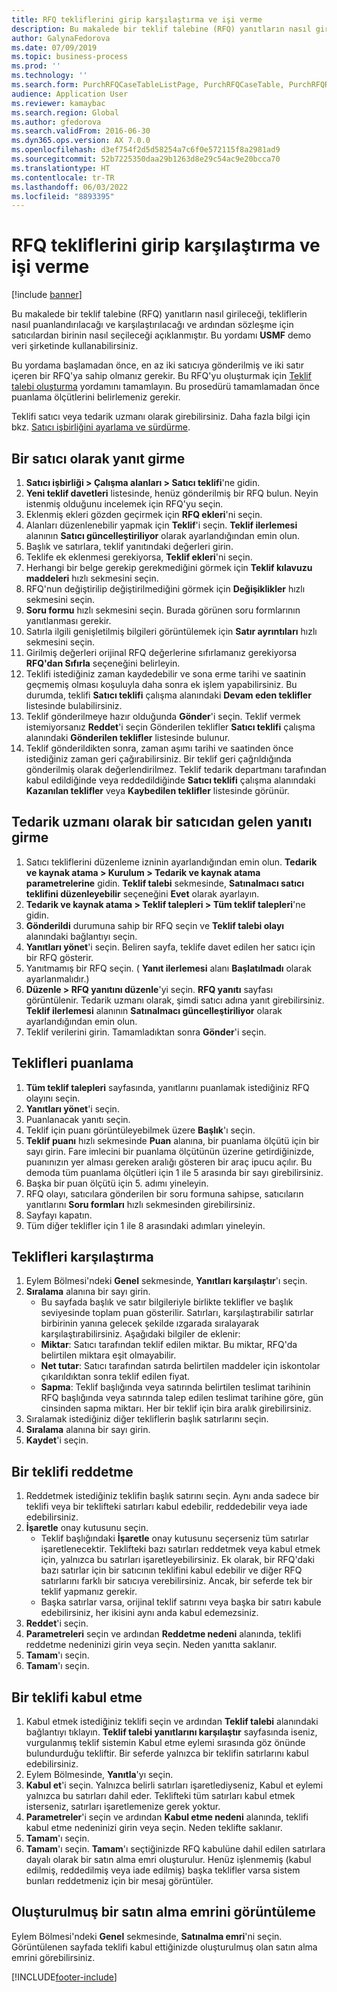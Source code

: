 ```yaml
---
title: RFQ tekliflerini girip karşılaştırma ve işi verme
description: Bu makalede bir teklif talebine (RFQ) yanıtların nasıl girileceği, tekliflerin nasıl puanlandırılacağı ve karşılaştırılacağı ve ardından sözleşme için satıcılardan birinin nasıl seçileceği açıklanmıştır.
author: GalynaFedorova
ms.date: 07/09/2019
ms.topic: business-process
ms.prod: ''
ms.technology: ''
ms.search.form: PurchRFQCaseTableListPage, PurchRFQCaseTable, PurchRFQReplyTable, PurchRFQCompare, PurchRFQEditLines, PurchRFQEditLinesParameters, PurchTable, PurchTablePart, PurchRFQCompareLinePrices, PurchRFQCompareRFQ
audience: Application User
ms.reviewer: kamaybac
ms.search.region: Global
ms.author: gfedorova
ms.search.validFrom: 2016-06-30
ms.dyn365.ops.version: AX 7.0.0
ms.openlocfilehash: d3ef754f2d5d58254a7c6f0e572115f8a2981ad9
ms.sourcegitcommit: 52b7225350daa29b1263d8e29c54ac9e20bcca70
ms.translationtype: HT
ms.contentlocale: tr-TR
ms.lasthandoff: 06/03/2022
ms.locfileid: "8893395"
---
```

# <a name="enter-and-compare-rfq-bids-and-award-contracts"></a>RFQ tekliflerini girip karşılaştırma ve işi verme

[!include [banner](../../includes/banner.md)]

Bu makalede bir teklif talebine (RFQ) yanıtların nasıl girileceği, tekliflerin nasıl puanlandırılacağı ve karşılaştırılacağı ve ardından sözleşme için satıcılardan birinin nasıl seçileceği açıklanmıştır. Bu yordamı **USMF** demo veri şirketinde kullanabilirsiniz.

Bu yordama başlamadan önce, en az iki satıcıya gönderilmiş ve iki satır içeren bir RFQ'ya sahip olmanız gerekir. Bu RFQ'yu oluşturmak için [Teklif talebi oluşturma](create-request-quotation.md) yordamını tamamlayın. Bu prosedürü tamamlamadan önce puanlama ölçütlerini belirlemeniz gerekir.

Teklifi satıcı veya tedarik uzmanı olarak girebilirsiniz. Daha fazla bilgi için bkz. [Satıcı işbirliğini ayarlama ve sürdürme](../set-up-maintain-vendor-collaboration.md).

## <a name="enter-a-reply-as-a-vendor"></a>Bir satıcı olarak yanıt girme

1. **Satıcı işbirliği \> Çalışma alanları \> Satıcı teklifi**'ne gidin.
2. **Yeni teklif davetleri** listesinde, henüz gönderilmiş bir RFQ bulun. Neyin istenmiş olduğunu incelemek için RFQ'yu seçin.
3. Eklenmiş ekleri gözden geçirmek için **RFQ ekleri**'ni seçin.
4. Alanları düzenlenebilir yapmak için **Teklif**'i seçin. **Teklif ilerlemesi** alanının **Satıcı güncelleştiriliyor** olarak ayarlandığından emin olun.
5. Başlık ve satırlara, teklif yanıtındaki değerleri girin.
6. Teklife ek eklenmesi gerekiyorsa, **Teklif ekleri**'ni seçin.
7. Herhangi bir belge gerekip gerekmediğini görmek için **Teklif kılavuzu maddeleri** hızlı sekmesini seçin.
8. RFQ'nun değiştirilip değiştirilmediğini görmek için **Değişiklikler** hızlı sekmesini seçin.
9. **Soru formu** hızlı sekmesini seçin. Burada görünen soru formlarının yanıtlanması gerekir.
10. Satırla ilgili genişletilmiş bilgileri görüntülemek için **Satır ayrıntıları** hızlı sekmesini seçin.
11. Girilmiş değerleri orijinal RFQ değerlerine sıfırlamanız gerekiyorsa **RFQ'dan Sıfırla** seçeneğini belirleyin.
12. Teklifi istediğiniz zaman kaydedebilir ve sona erme tarihi ve saatinin geçmemiş olması koşuluyla daha sonra ek işlem yapabilirsiniz. Bu durumda, teklifi **Satıcı teklifi** çalışma alanındaki **Devam eden teklifler** listesinde bulabilirsiniz.
13. Teklif gönderilmeye hazır olduğunda **Gönder**'i seçin. Teklif vermek istemiyorsanız **Reddet**'i seçin Gönderilen teklifler **Satıcı teklifi** çalışma alanındaki **Gönderilen teklifler** listesinde bulunur.  
14. Teklif gönderildikten sonra, zaman aşımı tarihi ve saatinden önce istediğiniz zaman geri çağırabilirsiniz. Bir teklif geri çağrıldığında gönderilmiş olarak değerlendirilmez. Teklif tedarik departmanı tarafından kabul edildiğinde veya reddedildiğinde **Satıcı teklifi** çalışma alanındaki **Kazanılan teklifler** veya **Kaybedilen teklifler** listesinde görünür.  

## <a name="enter-a-reply-from-a-vendor-as-a-procurement-professional"></a>Tedarik uzmanı olarak bir satıcıdan gelen yanıtı girme

1. Satıcı tekliflerini düzenleme izninin ayarlandığından emin olun. **Tedarik ve kaynak atama \> Kurulum \> Tedarik ve kaynak atama parametrelerine** gidin. **Teklif talebi** sekmesinde, **Satınalmacı satıcı teklifini düzenleyebilir** seçeneğini **Evet** olarak ayarlayın.
2. **Tedarik ve kaynak atama \> Teklif talepleri \> Tüm teklif talepleri**'ne gidin.
3. **Gönderildi** durumuna sahip bir RFQ seçin ve **Teklif talebi olayı** alanındaki bağlantıyı seçin.
4. **Yanıtları yönet**'i seçin. Beliren sayfa, teklife davet edilen her satıcı için bir RFQ gösterir.
5. Yanıtmamış bir RFQ seçin. ( **Yanıt ilerlemesi** alanı **Başlatılmadı** olarak ayarlanmalıdır.)
6. **Düzenle \> RFQ yanıtını düzenle**'yi seçin. **RFQ yanıtı** sayfası görüntülenir. Tedarik uzmanı olarak, şimdi satıcı adına yanıt girebilirsiniz. **Teklif ilerlemesi** alanının **Satınalmacı güncelleştiriliyor** olarak ayarlandığından emin olun.  
7. Teklif verilerini girin. Tamamladıktan sonra **Gönder**'i seçin.

## <a name="score-the-bids"></a>Teklifleri puanlama

1. **Tüm teklif talepleri** sayfasında, yanıtlarını puanlamak istediğiniz RFQ olayını seçin.
2. **Yanıtları yönet**'i seçin.
3. Puanlanacak yanıtı seçin.
4. Teklif için puanı görüntüleyebilmek üzere **Başlık**'ı seçin.
5. **Teklif puanı** hızlı sekmesinde **Puan** alanına, bir puanlama ölçütü için bir sayı girin. Fare imlecini bir puanlama ölçütünün üzerine getirdiğinizde, puanınızın yer alması gereken aralığı gösteren bir araç ipucu açılır. Bu demoda tüm puanlama ölçütleri için 1 ile 5 arasında bir sayı girebilirsiniz.  
6. Başka bir puan ölçütü için 5. adımı yineleyin.
7. RFQ olayı, satıcılara gönderilen bir soru formuna sahipse, satıcıların yanıtlarını **Soru formları** hızlı sekmesinden girebilirsiniz.
8. Sayfayı kapatın.
9. Tüm diğer teklifler için 1 ile 8 arasındaki adımları yineleyin.

## <a name="compare-the-replies"></a>Teklifleri karşılaştırma

1. Eylem Bölmesi'ndeki **Genel** sekmesinde, **Yanıtları karşılaştır**'ı seçin.
2. **Sıralama** alanına bir sayı girin.  
    - Bu sayfada başlık ve satır bilgileriyle birlikte teklifler ve başlık seviyesinde toplam puan gösterilir. Satırları, karşılaştırabilir satırlar birbirinin yanına gelecek şekilde ızgarada sıralayarak karşılaştırabilirsiniz. Aşağıdaki bilgiler de eklenir:
    - **Miktar**: Satıcı tarafından teklif edilen miktar. Bu miktar, RFQ'da belirtilen miktara eşit olmayabilir.
    - **Net tutar**: Satıcı tarafından satırda belirtilen maddeler için iskontolar çıkarıldıktan sonra teklif edilen fiyat.
    - **Sapma**: Teklif başlığında veya satırında belirtilen teslimat tarihinin RFQ başlığında veya satırında talep edilen teslimat tarihine göre, gün cinsinden sapma miktarı. Her bir teklif için bira aralık girebilirsiniz.  
3. Sıralamak istediğiniz diğer tekliflerin başlık satırlarını seçin.
4. **Sıralama** alanına bir sayı girin.
5. **Kaydet**'i seçin.

## <a name="reject-a-bid"></a>Bir teklifi reddetme

1. Reddetmek istediğiniz teklifin başlık satırını seçin. Aynı anda sadece bir teklifi veya bir teklifteki satırları kabul edebilir, reddedebilir veya iade edebilirsiniz.
2. **İşaretle** onay kutusunu seçin.  
    - Teklif başlığındaki **İşaretle** onay kutusunu seçerseniz tüm satırlar işaretlenecektir. Teklifteki bazı satırları reddetmek veya kabul etmek için, yalnızca bu satırları işaretleyebilirsiniz. Ek olarak, bir RFQ'daki bazı satırlar için bir satıcının teklifini kabul edebilir ve diğer RFQ satırlarını farklı bir satıcıya verebilirsiniz. Ancak, bir seferde tek bir teklif yapmanız gerekir.  
    - Başka satırlar varsa, orijinal teklif satırını veya başka bir satırı kabule edebilirsiniz, her ikisini aynı anda kabul edemezsiniz.  
3. **Reddet**'i seçin.
4. **Parametreleri** seçin ve ardından **Reddetme nedeni** alanında, teklifi reddetme nedeninizi girin veya seçin. Neden yanıtta saklanır.  
5. **Tamam**'ı seçin.
6. **Tamam**'ı seçin.

## <a name="accept-a-bid"></a>Bir teklifi kabul etme

1. Kabul etmek istediğiniz teklifi seçin ve ardından **Teklif talebi** alanındaki bağlantıyı tıklayın. **Teklif talebi yanıtlarını karşılaştır** sayfasında iseniz, vurgulanmış teklif sistemin Kabul etme eylemi sırasında göz önünde bulundurduğu tekliftir. Bir seferde yalnızca bir teklifin satırlarını kabul edebilirsiniz.  
2. Eylem Bölmesinde, **Yanıtla**'yı seçin.
3. **Kabul et**'i seçin. Yalnızca belirli satırları işaretlediyseniz, Kabul et eylemi yalnızca bu satırları dahil eder. Teklifteki tüm satırları kabul etmek isterseniz, satırları işaretlemenize gerek yoktur.  
4. **Parametreler**'i seçin ve ardından **Kabul etme nedeni** alanında, teklifi kabul etme nedeninizi girin veya seçin. Neden teklifte saklanır.  
5. **Tamam**'ı seçin.
6. **Tamam**'ı seçin. **Tamam**'ı seçtiğinizde RFQ kabulüne dahil edilen satırlara dayalı olarak bir satın alma emri oluşturulur. Henüz işlenmemiş (kabul edilmiş, reddedilmiş veya iade edilmiş) başka teklifler varsa sistem bunları reddetmeniz için bir mesaj görüntüler.  

## <a name="view-the-purchase-order-that-is-generated"></a>Oluşturulmuş bir satın alma emrini görüntüleme

Eylem Bölmesi'ndeki **Genel** sekmesinde, **Satınalma emri**'ni seçin. Görüntülenen sayfada teklifi kabul ettiğinizde oluşturulmuş olan satın alma emrini görebilirsiniz.


[!INCLUDE[footer-include](../../../includes/footer-banner.md)]